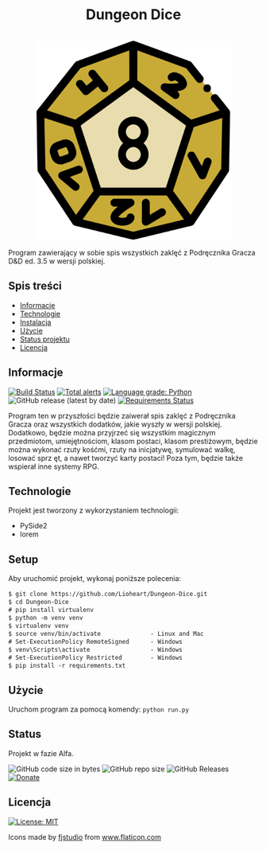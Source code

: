 <h1 align="center"> Dungeon Dice </h1>

<p align="center">
  <br>
  <a href="https://github.com/Lioheart/"><img src="https://raw.githubusercontent.com/Lioheart/Dungeon-Dice/master/resources/icons/dice.svg
  " alt="Dungeon Dice" width="400"></a>
  <br>
</p>

Program zawierający w sobie spis wszystkich zaklęć z Podręcznika Gracza D&D ed. 3.5 w wersji polskiej.

## Spis treści
* [Informacje](#informacje)
* [Technologie](#technologie)
* [Instalacja](#instalacja)
* [Użycie](#użycie)
* [Status projektu](#status)
* [Licencja](#licencja)

## Informacje
[![Build Status](https://travis-ci.org/Lioheart/Dungeon-Dice.svg?branch=master)](https://travis-ci.org/Lioheart/Dungeon-Dice)
[![Total alerts](https://img.shields.io/lgtm/alerts/g/Lioheart/Dungeon-Dice.svg?logo=lgtm&logoWidth=18)](https://lgtm.com/projects/g/Lioheart/Dungeon-Dice/alerts/)
[![Language grade: Python](https://img.shields.io/lgtm/grade/python/g/Lioheart/Dungeon-Dice.svg?logo=lgtm&logoWidth=18)](https://lgtm.com/projects/g/Lioheart/Dungeon-Dice/context:python)
![GitHub release (latest by date)](https://img.shields.io/github/v/release/Lioheart/Dungeon-Dice)
[![Requirements Status](https://requires.io/github/Lioheart/Dungeon-Dice/requirements.svg?branch=master)](https://requires.io/github/Lioheart/Dungeon-Dice/requirements/?branch=master)

Program ten w przyszłości będzie zaiwerał spis zaklęć z Podręcznika Gracza oraz wszystkich dodatków, jakie wyszły w
 wersji polskiej. Dodatkowo, będzie można przyjrzeć się wszystkim magicznym przedmiotom, umiejętnościom, klasom
  postaci, klasom prestiżowym, będzie można wykonać rzuty kośćmi, rzuty na inicjatywę, symulować walkę, losować sprz
  ęt, a nawet tworzyć karty postaci! Poza tym, będzie także wspierał inne systemy RPG.
	
## Technologie
Projekt jest tworzony z wykorzystaniem technologii:
* PySide2
* lorem
	
## Setup
Aby uruchomić projekt, wykonaj poniższe polecenia:

```
$ git clone https://github.com/Lioheart/Dungeon-Dice.git
$ cd Dungeon-Dice
# pip install virtualenv
$ python -m venv venv
$ virtualenv venv
$ source venv/bin/activate              - Linux and Mac
# Set-ExecutionPolicy RemoteSigned      - Windows
$ venv\Scripts\activate                 - Windows
# Set-ExecutionPolicy Restricted        - Windows
$ pip install -r requirements.txt
```

## Użycie
Uruchom program za pomocą komendy: `python run.py` 

## Status
Projekt w fazie Alfa.

![GitHub code size in bytes](https://img.shields.io/github/languages/code-size/Lioheart/Dungeon-Dice?style=flat)
![GitHub repo size](https://img.shields.io/github/repo-size/Lioheart/Dungeon-Dice)
![GitHub Releases](https://img.shields.io/github/downloads/Lioheart/Dungeon-Dice/latest/total)
<a href="https://paypal.me/lioheart"> ![Donate](https://img.shields.io/badge/%24-Dodate-blue) </a>

## Licencja
[![License: MIT](https://img.shields.io/badge/License-MIT-yellow.svg)](https://opensource.org/licenses/MIT)

<div>Icons made by <a href="https://www.flaticon.com/authors/fjstudio" title="fjstudio">fjstudio</a> from <a href="https://www.flaticon.com/" title="Flaticon">www.flaticon.com</a></div>